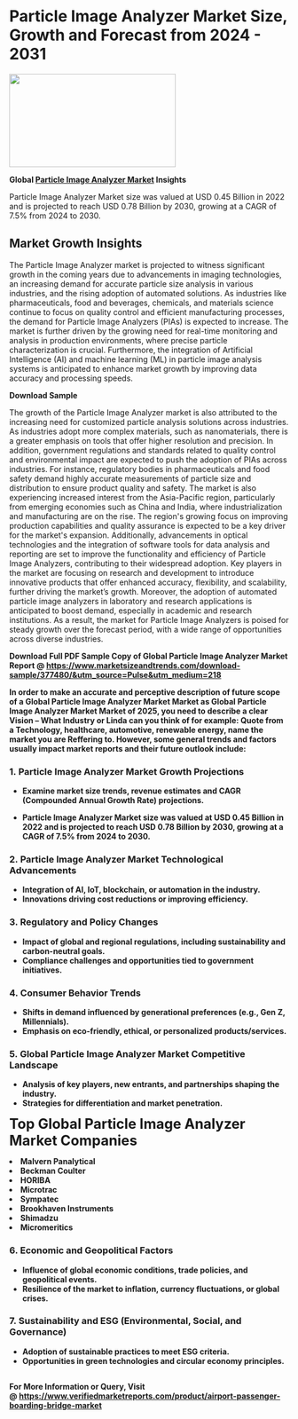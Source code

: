 <H1>Particle Image Analyzer Market Size, Growth and Forecast from 2024 - 2031</H1><img class="aligncenter size-medium wp-image-584254" src="https://thirdeyenews.in/wp-content/uploads/2024/09/Global-Market-Research-300x168.jpeg" alt="" width="300" height="168" /><p><strong>Global&nbsp;<a href="https://www.marketsizeandtrends.com/download-sample/377480/&amp;utm_source=Pulse&amp;utm_medium=218">Particle Image Analyzer Market</a> Insights</strong></p><p>Particle Image Analyzer Market size was valued at USD 0.45 Billion in 2022 and is projected to reach USD 0.78 Billion by 2030, growing at a CAGR of 7.5% from 2024 to 2030.</p><p><h2>Market Growth Insights</h2> <p>The Particle Image Analyzer market is projected to witness significant growth in the coming years due to advancements in imaging technologies, an increasing demand for accurate particle size analysis in various industries, and the rising adoption of automated solutions. As industries like pharmaceuticals, food and beverages, chemicals, and materials science continue to focus on quality control and efficient manufacturing processes, the demand for Particle Image Analyzers (PIAs) is expected to increase. The market is further driven by the growing need for real-time monitoring and analysis in production environments, where precise particle characterization is crucial. Furthermore, the integration of Artificial Intelligence (AI) and machine learning (ML) in particle image analysis systems is anticipated to enhance market growth by improving data accuracy and processing speeds.</p> <p><strong>Download Sample</strong></p> <p>The growth of the Particle Image Analyzer market is also attributed to the increasing need for customized particle analysis solutions across industries. As industries adopt more complex materials, such as nanomaterials, there is a greater emphasis on tools that offer higher resolution and precision. In addition, government regulations and standards related to quality control and environmental impact are expected to push the adoption of PIAs across industries. For instance, regulatory bodies in pharmaceuticals and food safety demand highly accurate measurements of particle size and distribution to ensure product quality and safety. The market is also experiencing increased interest from the Asia-Pacific region, particularly from emerging economies such as China and India, where industrialization and manufacturing are on the rise. The region's growing focus on improving production capabilities and quality assurance is expected to be a key driver for the market's expansion. Additionally, advancements in optical technologies and the integration of software tools for data analysis and reporting are set to improve the functionality and efficiency of Particle Image Analyzers, contributing to their widespread adoption. Key players in the market are focusing on research and development to introduce innovative products that offer enhanced accuracy, flexibility, and scalability, further driving the market’s growth. Moreover, the adoption of automated particle image analyzers in laboratory and research applications is anticipated to boost demand, especially in academic and research institutions. As a result, the market for Particle Image Analyzers is poised for steady growth over the forecast period, with a wide range of opportunities across diverse industries.</p> <p><strong></p><p><span class=""><strong>Download Full PDF Sample Copy of Global Particle Image Analyzer Market Report</strong> @ <a href="https://www.marketsizeandtrends.com/download-sample/377480/&amp;utm_source=Pulse&amp;utm_medium=218" target="_blank">https://www.marketsizeandtrends.com/download-sample/377480/&amp;utm_source=Pulse&amp;utm_medium=218</a></span></p><p>In order to make an accurate and perceptive description of future scope of a Global&nbsp;Particle Image Analyzer Market Market as Global&nbsp;Particle Image Analyzer Market Market of 2025, you need to describe a clear Vision &ndash; What Industry or Linda can you think of for example: Quote from a Technology, healthcare, automotive, renewable energy, name the market you are Reffering to. However, some general trends and factors usually impact market reports and their future outlook include:</p><h3>1.&nbsp;<strong>Particle Image Analyzer Market Growth Projections</strong></h3><ul><li>Examine market size trends, revenue estimates and CAGR (Compounded Annual Growth Rate) projections.</li><li><p>Particle Image Analyzer Market size was valued at USD 0.45 Billion in 2022 and is projected to reach USD 0.78 Billion by 2030, growing at a CAGR of 7.5% from 2024 to 2030.</p></li></ul><h3>2.&nbsp;<strong>Particle Image Analyzer Market Technological Advancements</strong></h3><ul><li>Integration of AI, IoT, blockchain, or automation in the industry.</li><li>Innovations driving cost reductions or improving efficiency.</li></ul><h3>3.&nbsp;<strong>Regulatory and Policy Changes</strong></h3><ul><li>Impact of global and regional regulations, including sustainability and carbon-neutral goals.</li><li>Compliance challenges and opportunities tied to government initiatives.</li></ul><h3>4.&nbsp;<strong>Consumer Behavior Trends</strong></h3><ul><li>Shifts in demand influenced by generational preferences (e.g., Gen Z, Millennials).</li><li>Emphasis on eco-friendly, ethical, or personalized products/services.</li></ul><h3>5.&nbsp;<strong>Global Particle Image Analyzer Market Competitive Landscape</strong></h3><ul><li>Analysis of key players, new entrants, and partnerships shaping the industry.</li><li>Strategies for differentiation and market penetration.</li></ul><p data-pm-slice="1 1 []"><span style="color: inherit; font-family: inherit; font-size: 25px;">Top Global Particle Image Analyzer Market Companies</span></p><div class="" data-test-id=""><p><li>Malvern Panalytical</li><li> Beckman Coulter</li><li> HORIBA</li><li> Microtrac</li><li> Sympatec</li><li> Brookhaven Instruments</li><li> Shimadzu</li><li> Micromeritics</li></p></div><h3>6.&nbsp;<strong>Economic and Geopolitical Factors</strong></h3><ul><li>Influence of global economic conditions, trade policies, and geopolitical events.</li><li>Resilience of the market to inflation, currency fluctuations, or global crises.</li></ul><h3>7.&nbsp;<strong>Sustainability and ESG (Environmental, Social, and Governance)</strong></h3><ul><li>Adoption of sustainable practices to meet ESG criteria.</li><li>Opportunities in green technologies and circular economy principles.</li></ul><h2><strong style="font-size: 14px;">For More Information or Query, Visit @&nbsp;</strong><a style="background-color: #ffffff; font-size: 14px;" href="https://www.marketsizeandtrends.com/report/particle-image-analyzer-market/" target="_blank">https://www.verifiedmarketreports.com/product/airport-passenger-boarding-bridge-market</a></h2>
